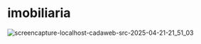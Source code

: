 # imobiliaria
 
![screencapture-localhost-cadaweb-src-2025-04-21-21_51_03](https://github.com/user-attachments/assets/92c11d51-8d06-4791-81c0-8e23813e58be)
